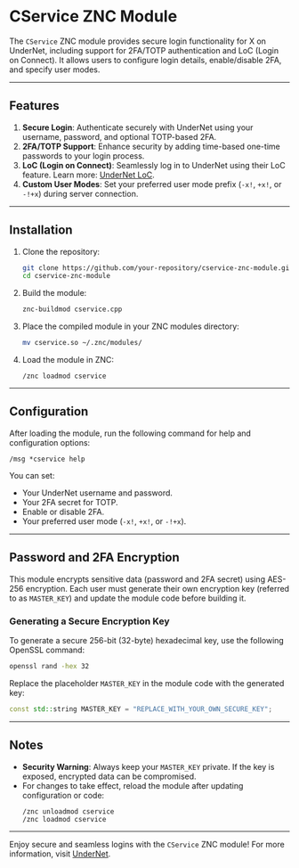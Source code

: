 # CService ZNC Module

The `CService` ZNC module provides secure login functionality for X on UnderNet, including support for 2FA/TOTP authentication and LoC (Login on Connect). It allows users to configure login details, enable/disable 2FA, and specify user modes.

---

## Features

1. **Secure Login**: Authenticate securely with UnderNet using your username, password, and optional TOTP-based 2FA.
2. **2FA/TOTP Support**: Enhance security by adding time-based one-time passwords to your login process.
3. **LoC (Login on Connect)**: Seamlessly log in to UnderNet using their LoC feature. Learn more: [UnderNet LoC](https://www.undernet.org/loc/).
4. **Custom User Modes**: Set your preferred user mode prefix (`-x!`, `+x!`, or `-!+x`) during server connection.

---

## Installation

1. Clone the repository:
   ```bash
   git clone https://github.com/your-repository/cservice-znc-module.git
   cd cservice-znc-module
   ```

2. Build the module:
   ```bash
   znc-buildmod cservice.cpp
   ```

3. Place the compiled module in your ZNC modules directory:
   ```bash
   mv cservice.so ~/.znc/modules/
   ```

4. Load the module in ZNC:
   ```text
   /znc loadmod cservice
   ```

---

## Configuration

After loading the module, run the following command for help and configuration options:
```text
/msg *cservice help
```

You can set:
- Your UnderNet username and password.
- Your 2FA secret for TOTP.
- Enable or disable 2FA.
- Your preferred user mode (`-x!`, `+x!`, or `-!+x`).

---

## Password and 2FA Encryption

This module encrypts sensitive data (password and 2FA secret) using AES-256 encryption. Each user must generate their own encryption key (referred to as `MASTER_KEY`) and update the module code before building it.

### Generating a Secure Encryption Key

To generate a secure 256-bit (32-byte) hexadecimal key, use the following OpenSSL command:
```bash
openssl rand -hex 32
```

Replace the placeholder `MASTER_KEY` in the module code with the generated key:
```cpp
const std::string MASTER_KEY = "REPLACE_WITH_YOUR_OWN_SECURE_KEY";
```

---

## Notes

- **Security Warning**: Always keep your `MASTER_KEY` private. If the key is exposed, encrypted data can be compromised.
- For changes to take effect, reload the module after updating configuration or code:
  ```text
  /znc unloadmod cservice
  /znc loadmod cservice
  ```

---

Enjoy secure and seamless logins with the `CService` ZNC module! For more information, visit [UnderNet](https://www.undernet.org).
